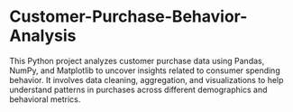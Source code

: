 # Customer-Purchase-Behavior-Analysis
This Python project analyzes customer purchase data using Pandas, NumPy, and Matplotlib to uncover insights related to consumer spending behavior. It involves data cleaning, aggregation, and visualizations to help understand patterns in purchases across different demographics and behavioral metrics.
